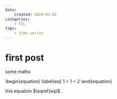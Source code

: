 ```yaml
---
date:
    created: 2024-01-01
categories:
    - TIL
tags:
    - time series
---
```


# first post

some maths

\begin{equation}
\label{eq}
1 + 1 = 2
\end{equation}

this equation $\eqref{eq}$. 